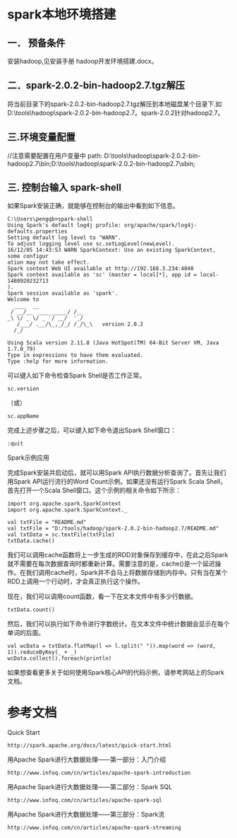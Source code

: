# spark本地环境搭建 #

## 一．	预备条件 ##

安装hadoop,见安装手册 hadoop开发环境搭建.docx。

## 二．spark-2.0.2-bin-hadoop2.7.tgz解压 ##

将当前目录下的spark-2.0.2-bin-hadoop2.7.tgz解压到本地磁盘某个目录下.如D:\tools\hadoop\spark-2.0.2-bin-hadoop2.7。spark-2.0.2针对hadoop2.7。

## 三.环境变量配置 ##

//注意需要配置在用户变量中
path: D:\tools\hadoop\spark-2.0.2-bin-hadoop2.7\bin;D:\tools\hadoop\spark-2.0.2-bin-hadoop2.7\sbin;

## 三. 控制台输入 spark-shell ##

如果Spark安装正确，就能够在控制台的输出中看到如下信息。

    C:\Users\pengqb>spark-shell
    Using Spark's default log4j profile: org/apache/spark/log4j-defaults.properties
    Setting default log level to "WARN".
    To adjust logging level use sc.setLogLevel(newLevel).
    16/12/05 14:43:53 WARN SparkContext: Use an existing SparkContext, some configur
    ation may not take effect.
    Spark context Web UI available at http://192.168.3.234:4040
    Spark context available as 'sc' (master = local[*], app id = local-1480920232713
    ).
    Spark session available as 'spark'.
    Welcome to
      ____  __
     / __/__  ___ _____/ /__
    _\ \/ _ \/ _ `/ __/  '_/
       /___/ .__/\_,_/_/ /_/\_\   version 2.0.2
      /_/
    
    Using Scala version 2.11.8 (Java HotSpot(TM) 64-Bit Server VM, Java 1.7.0_79)
    Type in expressions to have them evaluated.
    Type :help for more information.

可以键入如下命令检查Spark Shell是否工作正常。

    sc.version

（或）

    sc.appName

完成上述步骤之后，可以键入如下命令退出Spark Shell窗口：

    :quit

Spark示例应用

完成Spark安装并启动后，就可以用Spark API执行数据分析查询了。首先让我们用Spark API运行流行的Word Count示例。如果还没有运行Spark Scala Shell，首先打开一个Scala Shell窗口。这个示例的相关命令如下所示：

    import org.apache.spark.SparkContext
    import org.apache.spark.SparkContext._
     
    val txtFile = "README.md"
	val txtFile = "D:/tools/hadoop/spark-2.0.2-bin-hadoop2.7/README.md"
    val txtData = sc.textFile(txtFile)
    txtData.cache()

我们可以调用cache函数将上一步生成的RDD对象保存到缓存中，在此之后Spark就不需要在每次数据查询时都重新计算。需要注意的是，cache()是一个延迟操作。在我们调用cache时，Spark并不会马上将数据存储到内存中。只有当在某个RDD上调用一个行动时，才会真正执行这个操作。

现在，我们可以调用count函数，看一下在文本文件中有多少行数据。

    txtData.count()

然后，我们可以执行如下命令进行字数统计。在文本文件中统计数据会显示在每个单词的后面。

    val wcData = txtData.flatMap(l => l.split(" ")).map(word => (word, 1)).reduceByKey(_ + _)
    wcData.collect().foreach(println)

如果想查看更多关于如何使用Spark核心API的代码示例，请参考网站上的Spark文档。

# 参考文档 #

Quick Start

	http://spark.apache.org/docs/latest/quick-start.html

用Apache Spark进行大数据处理——第一部分：入门介绍

    http://www.infoq.com/cn/articles/apache-spark-introduction

用Apache Spark进行大数据处理——第二部分：Spark SQL

    http://www.infoq.com/cn/articles/apache-spark-sql

用Apache Spark进行大数据处理——第三部分：Spark流

	http://www.infoq.com/cn/articles/apache-spark-streaming